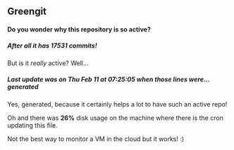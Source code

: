 ## Greengit

#### Do you wonder why this repository is so active?

##### After all it has 17531 commits!

But is it *really* active? Well...

##### Last update was on Thu Feb 11 at 07:25:05 when those lines were... generated

Yes, generated, because it certainly helps a lot to have such an active repo!

Oh and there was **26%** disk usage on the machine
where there is the cron updating this file.

Not the best way to monitor a VM in the cloud but it works! :)
